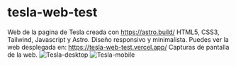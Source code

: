 # tesla-web-test
Web de la pagina de Tesla creada con https://astro.build/ HTML5, CSS3, Tailwind, Javascript y Astro.
Diseño responsivo y minimalista.
Puedes ver la web desplegada en: https://tesla-web-test.vercel.app/
Capturas de pantalla de la web.
![Tesla-desktop](https://github.com/joan-tomas-1995/tesla-web-test/assets/4356870/84a303ba-bdfe-4270-bf94-9ef7276c73c8)
![Tesla-mobile](https://github.com/joan-tomas-1995/tesla-web-test/assets/4356870/f76dd038-5eeb-4ed8-979d-b120635d56f1)
